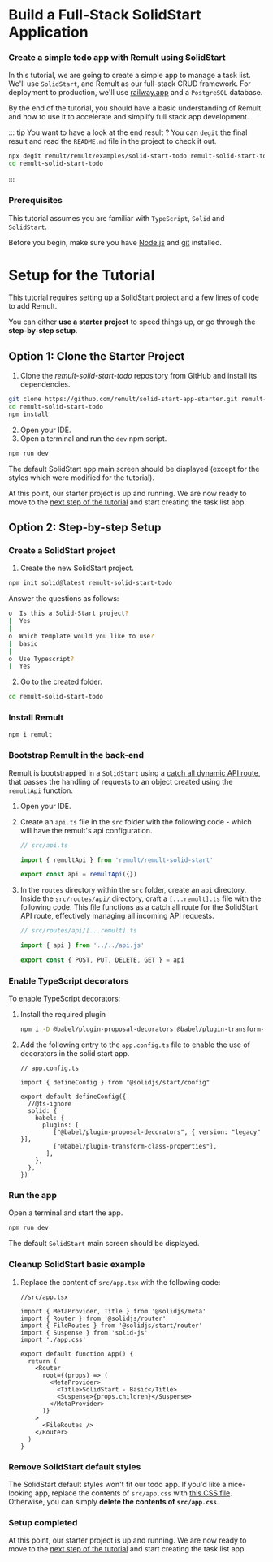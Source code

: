 # Build a Full-Stack SolidStart Application

### Create a simple todo app with Remult using SolidStart

In this tutorial, we are going to create a simple app to manage a task list. We'll use `SolidStart`, and Remult as our full-stack CRUD framework. For deployment to production, we'll use [railway.app](https://railway.app/) and a `PostgreSQL` database.

By the end of the tutorial, you should have a basic understanding of Remult and how to use it to accelerate and simplify full stack app development.

::: tip You want to have a look at the end result ?
You can `degit` the final result and read the `README.md` file in the project to check it out.

```sh
npx degit remult/remult/examples/solid-start-todo remult-solid-start-todo
cd remult-solid-start-todo
```

:::

### Prerequisites

This tutorial assumes you are familiar with `TypeScript`, `Solid` and `SolidStart`.

Before you begin, make sure you have [Node.js](https://nodejs.org) and [git](https://git-scm.com/) installed. <!-- consider specifying Node minimum version with npm -->

# Setup for the Tutorial

This tutorial requires setting up a SolidStart project and a few lines of code to add Remult.

You can either **use a starter project** to speed things up, or go through the **step-by-step setup**.

## Option 1: Clone the Starter Project

1. Clone the _remult-solid-start-todo_ repository from GitHub and install its dependencies.

```sh
git clone https://github.com/remult/solid-start-app-starter.git remult-solid-start-todo
cd remult-solid-start-todo
npm install
```

2. Open your IDE.
3. Open a terminal and run the `dev` npm script.

```sh
npm run dev
```

The default SolidStart app main screen should be displayed (except for the styles which were modified for the tutorial).

At this point, our starter project is up and running. We are now ready to move to the [next step of the tutorial](./entities.md) and start creating the task list app.

## Option 2: Step-by-step Setup

### Create a SolidStart project

1. Create the new SolidStart project.

```sh
npm init solid@latest remult-solid-start-todo
```

Answer the questions as follows:

```sh
o  Is this a Solid-Start project?
|  Yes
|
o  Which template would you like to use?
|  basic
|
o  Use Typescript?
|  Yes
```

2. Go to the created folder.

```sh
cd remult-solid-start-todo
```

### Install Remult

```sh
npm i remult
```

### Bootstrap Remult in the back-end

Remult is bootstrapped in a `SolidStart` using a [catch all dynamic API route](https://start.solidjs.com/core-concepts/routing#catch-all-routes), that passes the handling of requests to an object created using the `remultApi` function.

1. Open your IDE.

2. Create an `api.ts` file in the `src` folder with the following code - which will have the remult's api configuration.

   ```ts
   // src/api.ts

   import { remultApi } from 'remult/remult-solid-start'

   export const api = remultApi({})
   ```

3. In the `routes` directory within the `src` folder, create an `api` directory. Inside the `src/routes/api/` directory, craft a `[...remult].ts` file with the following code. This file functions as a catch all route for the SolidStart API route, effectively managing all incoming API requests.

   ```ts
   // src/routes/api/[...remult].ts

   import { api } from '../../api.js'

   export const { POST, PUT, DELETE, GET } = api
   ```

### Enable TypeScript decorators

To enable TypeScript decorators:

1. Install the required plugin
   ```sh
   npm i -D @babel/plugin-proposal-decorators @babel/plugin-transform-class-properties
   ```
2. Add the following entry to the `app.config.ts` file to enable the use of decorators in the solid start app.

   ```ts{6-14}
   // app.config.ts

   import { defineConfig } from "@solidjs/start/config"

   export default defineConfig({
     //@ts-ignore
     solid: {
       babel: {
         plugins: [
            ["@babel/plugin-proposal-decorators", { version: "legacy" }],
            ["@babel/plugin-transform-class-properties"],
          ],
       },
     },
   })
   ```

### Run the app

Open a terminal and start the app.

```sh
npm run dev
```

The default `SolidStart` main screen should be displayed.

### Cleanup SolidStart basic example

1. Replace the content of `src/app.tsx` with the following code:

   ```tsx
   //src/app.tsx

   import { MetaProvider, Title } from '@solidjs/meta'
   import { Router } from '@solidjs/router'
   import { FileRoutes } from '@solidjs/start/router'
   import { Suspense } from 'solid-js'
   import './app.css'

   export default function App() {
     return (
       <Router
         root={(props) => (
           <MetaProvider>
             <Title>SolidStart - Basic</Title>
             <Suspense>{props.children}</Suspense>
           </MetaProvider>
         )}
       >
         <FileRoutes />
       </Router>
     )
   }
   ```

### Remove SolidStart default styles

The SolidStart default styles won't fit our todo app. If you'd like a nice-looking app, replace the contents of `src/app.css` with [this CSS file](https://raw.githubusercontent.com/remult/solid-start-app-starter/main/src/app.css). Otherwise, you can simply **delete the contents of `src/app.css`**.

### Setup completed

At this point, our starter project is up and running. We are now ready to move to the [next step of the tutorial](./entities.md) and start creating the task list app.

